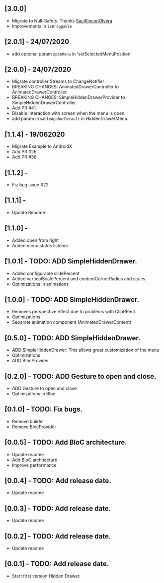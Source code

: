 ## [3.0.0]

* Migrate to Null-Safety. Thanks [SaulRinconOlvera](https://github.com/SaulRinconOlvera)
* Improvements in `isDraggable`

## [2.0.1] - 24/07/2020

* add optional param `openMenu` in 'setSelectedMenuPosition'

## [2.0.0] - 24/07/2020

* Migrate controller Streams to ChangeNotifier
* BREAKING CHANGES: AnimatedDrawerController to AnimatedDrawerController.
* BREAKING CHANGES: SimpleHiddenDrawerProvider to SimpleHiddenDrawerController.
* Add PR #41.
* Disable interaction with screen when the menu is open.
* add param `disableAppBarDefault` in HiddenDrawerMenu.

## [1.1.4] - 19/062020

* Migrate Example to AndroidX
* Add PR #26
* Add PR #38

## [1.1.2] -

* Fiz bug issue #22

## [1.1.1] -

* Update Readme

## [1.1.0] - 

* Added open from right
* Added menu states listener

## [1.0.1] - TODO: ADD SimpleHiddenDrawer.

* Added configurable slidePercent
* Added verticalScalePercent and contentCornerRadius and styles
* Optimizations in animations

## [1.0.0] - TODO: ADD SimpleHiddenDrawer.

* Removes perspective effect due to problems with ClipRRect
* Optimizations
* Separate animation component (AnimatedDrawerContent)

## [0.5.0] - TODO: ADD SimpleHiddenDrawer.

* ADD SimpleHiddenDrawer: This allows great customization of the menu
* Optimizations
* ADD BlocProvider

## [0.2.0] - TODO: ADD Gesture to open and close.

* ADD Gesture to open and close
* Optimizations in Bloc

## [0.1.0] - TODO: Fix bugs.

* Remove builder
* Remove BlocProvider

## [0.0.5] - TODO: Add BloC architecture.

* Update readme
* Add BloC architecture
* Improve performance

## [0.0.4] - TODO: Add release date.

* Update readme

## [0.0.3] - TODO: Add release date.

* Update readme

## [0.0.2] - TODO: Add release date.

* Update readme

## [0.0.1] - TODO: Add release date.

* Start first version Hidden Drawer.





